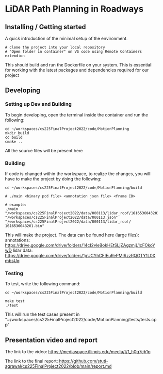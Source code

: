 # LiDAR Path Planning in Roadways #

## Installing / Getting started

A quick introduction of the minimal setup of the environment.

```shell
# clone the project into your local repository
# "Open folder in container" on VS code using Remote Containers extendion

```

This should build and run the Dockerfile on your system. This is essential for working with the latest packages and dependencies required for our project

## Developing

### Setting up Dev and Building

To begin developing, open the terminal inside the container and run the following:

```shell
cd ~/workspaces/cs225FinalProject2022/code/MotionPlanning
mkdir build
cd build
cmake ..
```

All the source files will be present here

### Building

If code is changed within the workspace, to realize the changes, you will have to make the project by doing the following:

```shell
cd ~/workspaces/cs225FinalProject2022/code/MotionPlanning/build

# ./main <binary pcd file> <annotation json file> <frame ID>

# example:
./main "/workspaces/cs225FinalProject2022/data/000113/lidar_roof/1616536043201.bin" "/workspaces/cs225FinalProject2022/data/000113.json" "/workspaces/cs225FinalProject2022/data/000113/lidar_roof/ 1616536043201.bin"
```
This will make the project. The data can be found here (large files):
annotations: https://drive.google.com/drive/folders/14cI2vleBokHEtSLjZAgzmjL1cFOkoYwD
lidar data: https://drive.google.com/drive/folders/1gUCYhCFIEuRePMIRzzRQGTY1L0XmbsUq

### Testing

To test, write the following command:

```shell
cd ~/workspaces/cs225FinalProject2022/code/MotionPlanning/build

make test
./test
```

This will run the test cases present in "~/workspaces/cs225FinalProject2022/code/MotionPlanning/tests/tests.cpp"

## Presentation video and report

The link to the video: https://mediaspace.illinois.edu/media/t/1_h0q7cb1p

The link to the final report: https://github.com/stuti-agrawal/cs225FinalProject2022/blob/main/report.md

